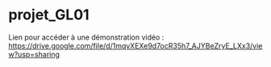 # projet_GL01
Lien pour accéder à une démonstration vidéo :
https://drive.google.com/file/d/1mqvXEXe9d7ocR35h7_AJYBeZryE_LXx3/view?usp=sharing
